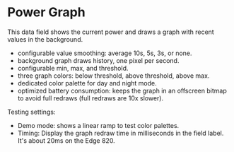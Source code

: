 # Power Graph

This data field shows the current power and draws a graph with recent values in the background.

- configurable value smoothing: average 10s, 5s, 3s, or none.
- background graph draws history, one pixel per second.
- configurable min, max, and threshold.
- three graph colors: below threshold, above threshold, above max.
- dedicated color palette for day and night mode.
- optimized battery consumption: keeps the graph in an offscreen bitmap to avoid full redraws (full redraws are 10x slower).

Testing settings:

- Demo mode: shows a linear ramp to test color palettes.
- Timing: Display the graph redraw time in milliseconds in the field label. It's about 20ms on the Edge 820.
